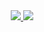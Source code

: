 <div align = "center">
    <a href = "https://hub.docker.com/repository/docker/zerohertzkr/airflow-uplus/general">
        <img src="https://img.shields.io/badge/Docker Hub-zerohertzkr/airflow--uplus-800a0a?style=for-the-badge&logo=Docker&logoColor=800a0a"/>
        <img src="https://img.shields.io/docker/v/zerohertzkr/airflow-uplus?style=for-the-badge&logo=Docker&label=zerohertzkr/airflow-uplus&labelColor=800a0a"/>
    </a>
</div>
